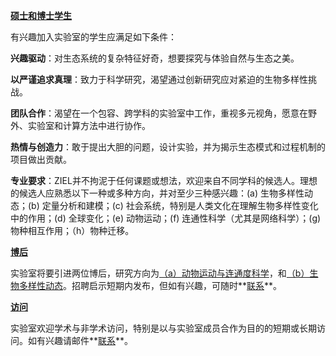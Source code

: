 
__[硕士和博士学生]()__

有兴趣加入实验室的学生应满足如下条件：

**兴趣驱动**：对生态系统的复杂特征好奇，想要探究与体验自然与生态之美。

**以严谨追求真理**：致力于科学研究，渴望通过创新研究应对紧迫的生物多样性挑战。

**团队合作**：渴望在一个包容、跨学科的实验室中工作，重视多元视角，愿意在野外、实验室和计算方法中进行协作。

**热情与创造力**：敢于提出大胆的问题，设计实验，并为揭示生态模式和过程机制的项目做出贡献。

**专业要求**：ZIEL并不拘泥于任何课题或想法，欢迎来自不同学科的候选人。理想的候选人应熟悉以下一种或多种方向，并对至少三种感兴趣：(a) 生物多样性动态；(b) 定量分析和建模；(c) 社会系统，特别是人类文化在理解生物多样性变化中的作用；(d) 全球变化；(e) 动物运动；(f) 连通性科学（尤其是网络科学）；(g) 物种相互作用；（h）物种迁移。



__[博后]()__ 

实验室将要引进两位博后，研究方向为<ins>（a）动物运动与连通度科学</ins>，和<ins>（b）生物多样性动态</ins>。招聘启示短期内发布，但如有兴趣，可随时**[联系](/contact/)**。

__[访问]()__

实验室欢迎学术与非学术访问，特别是以与实验室成员合作为目的的短期或长期访问。如有兴趣请邮件**[联系](/contacts/)**。
